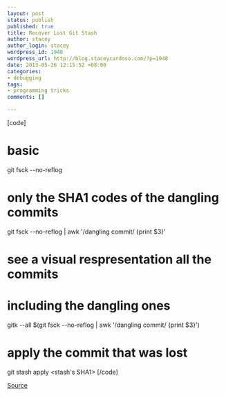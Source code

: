 ```yaml
--- 
layout: post
status: publish
published: true
title: Recover Lost Git Stash
author: stacey
author_login: stacey
wordpress_id: 1948
wordpress_url: http://blog.staceycardoso.com/?p=1948
date: 2013-05-26 12:15:52 +08:00
categories: 
- debugging
tags: 
- programming tricks
comments: []

---
```

[code]
# basic
git fsck --no-reflog 

# only the SHA1 codes of the dangling commits
git fsck --no-reflog | awk '/dangling commit/ {print $3}'

# see a visual respresentation all the commits 
#  including the dangling ones
gitk --all $(git fsck --no-reflog | awk '/dangling commit/ {print $3}')

# apply the commit that was lost
git stash apply &lt;stash's SHA1&gt;
[/code]

<a href="http://stackoverflow.com/questions/89332/recover-dropped-stash-in-git" target="_blank">Source</a>
